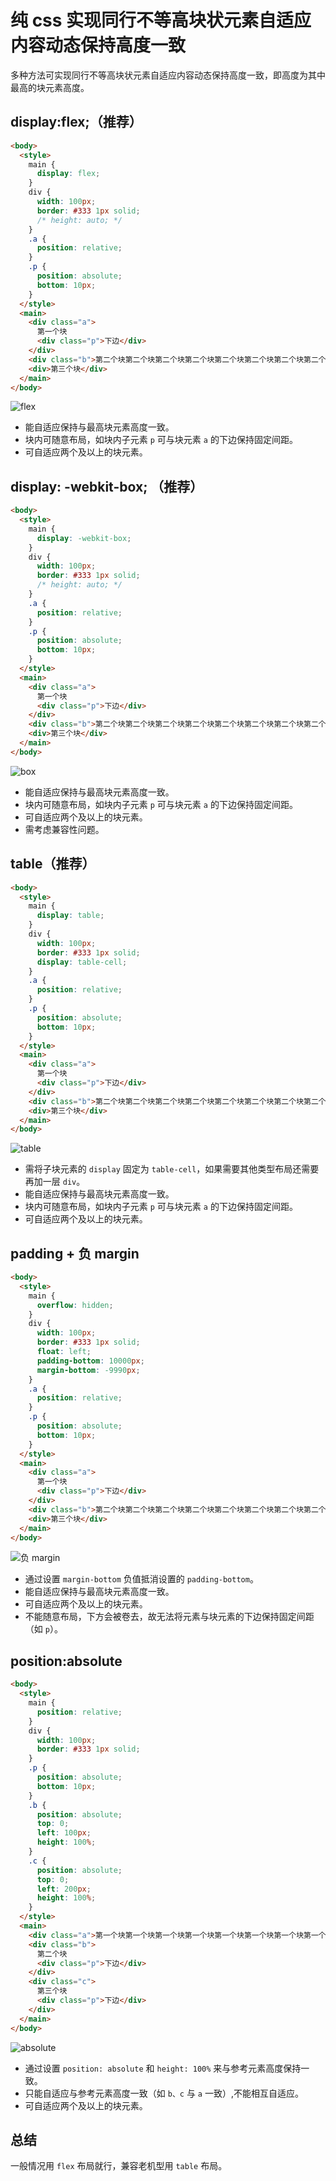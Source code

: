 # 纯 css 实现同行不等高块状元素自适应内容动态保持高度一致

多种方法可实现同行不等高块状元素自适应内容动态保持高度一致，即高度为其中最高的块元素高度。

## display:flex;（推荐）

```html
<body>
  <style>
    main {
      display: flex;
    }
    div {
      width: 100px;
      border: #333 1px solid;
      /* height: auto; */
    }
    .a {
      position: relative;
    }
    .p {
      position: absolute;
      bottom: 10px;
    }
  </style>
  <main>
    <div class="a">
      第一个块
      <div class="p">下边</div>
    </div>
    <div class="b">第二个块第二个块第二个块第二个块第二个块第二个块第二个块第二个块第二个块第二个块</div>
    <div>第三个块</div>
  </main>
</body>
```

![flex](/img/p415-01.png)

- 能自适应保持与最高块元素高度一致。
- 块内可随意布局，如块内子元素 `p` 可与块元素 `a` 的下边保持固定间距。
- 可自适应两个及以上的块元素。

## display: -webkit-box; （推荐）

```html
<body>
  <style>
    main {
      display: -webkit-box;
    }
    div {
      width: 100px;
      border: #333 1px solid;
      /* height: auto; */
    }
    .a {
      position: relative;
    }
    .p {
      position: absolute;
      bottom: 10px;
    }
  </style>
  <main>
    <div class="a">
      第一个块
      <div class="p">下边</div>
    </div>
    <div class="b">第二个块第二个块第二个块第二个块第二个块第二个块第二个块第二个块第二个块第二个块</div>
    <div>第三个块</div>
  </main>
</body>
```

![box](/img/p415-01.png)

- 能自适应保持与最高块元素高度一致。
- 块内可随意布局，如块内子元素 `p` 可与块元素 `a` 的下边保持固定间距。
- 可自适应两个及以上的块元素。
- 需考虑兼容性问题。

## table（推荐）

```html
<body>
  <style>
    main {
      display: table;
    }
    div {
      width: 100px;
      border: #333 1px solid;
      display: table-cell;
    }
    .a {
      position: relative;
    }
    .p {
      position: absolute;
      bottom: 10px;
    }
  </style>
  <main>
    <div class="a">
      第一个块
      <div class="p">下边</div>
    </div>
    <div class="b">第二个块第二个块第二个块第二个块第二个块第二个块第二个块第二个块第二个块第二个块</div>
    <div>第三个块</div>
  </main>
</body>
```

![table](/img/p415-01.png)

- 需将子块元素的 `display` 固定为 `table-cell`，如果需要其他类型布局还需要再加一层 `div`。
- 能自适应保持与最高块元素高度一致。
- 块内可随意布局，如块内子元素 `p` 可与块元素 `a` 的下边保持固定间距。
- 可自适应两个及以上的块元素。

## padding + 负 margin

```html
<body>
  <style>
    main {
      overflow: hidden;
    }
    div {
      width: 100px;
      border: #333 1px solid;
      float: left;
      padding-bottom: 10000px;
      margin-bottom: -9990px;
    }
    .a {
      position: relative;
    }
    .p {
      position: absolute;
      bottom: 10px;
    }
  </style>
  <main>
    <div class="a">
      第一个块
      <div class="p">下边</div>
    </div>
    <div class="b">第二个块第二个块第二个块第二个块第二个块第二个块第二个块第二个块第二个块第二个块</div>
    <div>第三个块</div>
  </main>
</body>
```

![负 margin](/img/p415-04.png)

- 通过设置 `margin-bottom` 负值抵消设置的 `padding-bottom`。
- 能自适应保持与最高块元素高度一致。
- 可自适应两个及以上的块元素。
- 不能随意布局，下方会被卷去，故无法将元素与块元素的下边保持固定间距（如 `p`）。

## position:absolute

```html
<body>
  <style>
    main {
      position: relative;
    }
    div {
      width: 100px;
      border: #333 1px solid;
    }
    .p {
      position: absolute;
      bottom: 10px;
    }
    .b {
      position: absolute;
      top: 0;
      left: 100px;
      height: 100%;
    }
    .c {
      position: absolute;
      top: 0;
      left: 200px;
      height: 100%;
    }
  </style>
  <main>
    <div class="a">第一个块第一个块第一个块第一个块第一个块第一个块第一个块第一个块第一个块第一个块</div>
    <div class="b">
      第二个块
      <div class="p">下边</div>
    </div>
    <div class="c">
      第三个块
      <div class="p">下边</div>
    </div>
  </main>
</body>
```

![absolute](/img/p415-05.png)

- 通过设置 `position: absolute` 和 `height: 100%` 来与参考元素高度保持一致。
- 只能自适应与参考元素高度一致（如 `b、c` 与 `a` 一致）,不能相互自适应。
- 可自适应两个及以上的块元素。

## 总结

一般情况用 `flex` 布局就行，兼容老机型用 `table` 布局。
